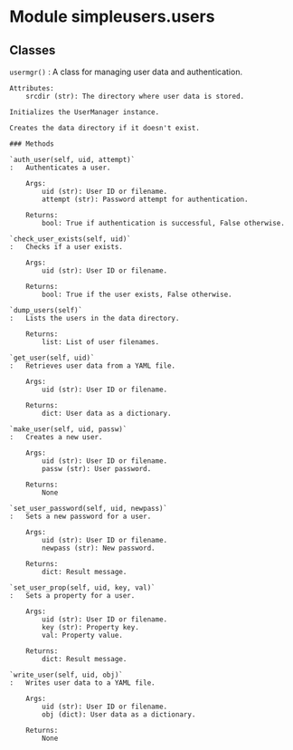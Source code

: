Module simpleusers.users
========================

Classes
-------

`usermgr()`
:   A class for managing user data and authentication.
    
    Attributes:
        srcdir (str): The directory where user data is stored.
    
    Initializes the UserManager instance.
    
    Creates the data directory if it doesn't exist.

    ### Methods

    `auth_user(self, uid, attempt)`
    :   Authenticates a user.
        
        Args:
            uid (str): User ID or filename.
            attempt (str): Password attempt for authentication.
        
        Returns:
            bool: True if authentication is successful, False otherwise.

    `check_user_exists(self, uid)`
    :   Checks if a user exists.
        
        Args:
            uid (str): User ID or filename.
        
        Returns:
            bool: True if the user exists, False otherwise.

    `dump_users(self)`
    :   Lists the users in the data directory.
        
        Returns:
            list: List of user filenames.

    `get_user(self, uid)`
    :   Retrieves user data from a YAML file.
        
        Args:
            uid (str): User ID or filename.
        
        Returns:
            dict: User data as a dictionary.

    `make_user(self, uid, passw)`
    :   Creates a new user.
        
        Args:
            uid (str): User ID or filename.
            passw (str): User password.
        
        Returns:
            None

    `set_user_password(self, uid, newpass)`
    :   Sets a new password for a user.
        
        Args:
            uid (str): User ID or filename.
            newpass (str): New password.
        
        Returns:
            dict: Result message.

    `set_user_prop(self, uid, key, val)`
    :   Sets a property for a user.
        
        Args:
            uid (str): User ID or filename.
            key (str): Property key.
            val: Property value.
        
        Returns:
            dict: Result message.

    `write_user(self, uid, obj)`
    :   Writes user data to a YAML file.
        
        Args:
            uid (str): User ID or filename.
            obj (dict): User data as a dictionary.
        
        Returns:
            None